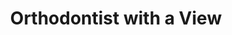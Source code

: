 ---
title: Orthodontist with a View
description: Ouch!
url: http://fredmercy.com/blog/photofeed/2017-06-12/orthodontist-with-a-view.jpg
---